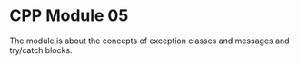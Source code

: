 # CPP Module 05
The module is about the concepts of exception classes and messages and try/catch blocks.
